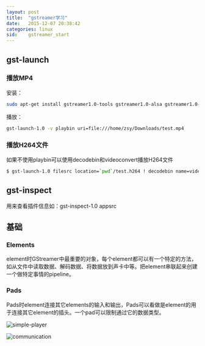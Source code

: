 ```yaml
---
layout: post
title:  "gstreamer学习"
date:   2015-12-07 20:38:42
categories: linux
sid:    gstreamer_start
---
```


## gst-launch

### 播放MP4
安装：

```sh
sudo apt-get install gstreamer1.0-tools gstreamer1.0-alsa gstreamer1.0-plugins-base gstreamer1.0-plugins-good gstreamer1.0-plugins-bad gstreamer1.0-plugins-ugly gstreamer1.0-libav
```
播放：

```sh
gst-launch-1.0 -v playbin uri=file:///home/zsy/Downloads/test.mp4
```

### 播放H264文件
如果不使用playbin可以使用decodebin和videoconvert播放H264文件
```sh
$ gst-launch-1.0 filesrc location=`pwd`/test.h264 ! decodebin name=videodecoder ! videoconvert ! autovideosink
```

## gst-inspect
用来查看插件信息如：gst-inspect-1.0 appsrc

## 基础

### Elements
element时GStreamer中最重要的对象，每个element都可以有一个特定的方法，如从文件中读取数据、解码数据、将数据放到声卡中等。把element串联起来创建一个做特定事情的pipeline。

### Pads
Pads时element连接其它elements的输入和输出，Pads可以看做是element的用于连接其它element的插头。一个pad可以限制通过它的数据类型。

![simple-player](http://gstreamer.freedesktop.org/data/doc/gstreamer/head/manual/html/images/simple-player.png)

![communication](http://gstreamer.freedesktop.org/data/doc/gstreamer/head/manual/html/images/communication.png)